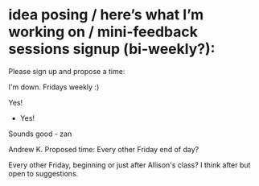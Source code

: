 # idea posing / here’s what I’m working on / mini-feedback sessions signup (bi-weekly?):

Please sign up and propose a time:

I'm down. Fridays weekly :)

Yes!

*   Yes!

Sounds good - zan

Andrew K.    Proposed time: Every other Friday end of day?

Every other Friday, beginning or just after Allison's class? I think after but open to suggestions. 